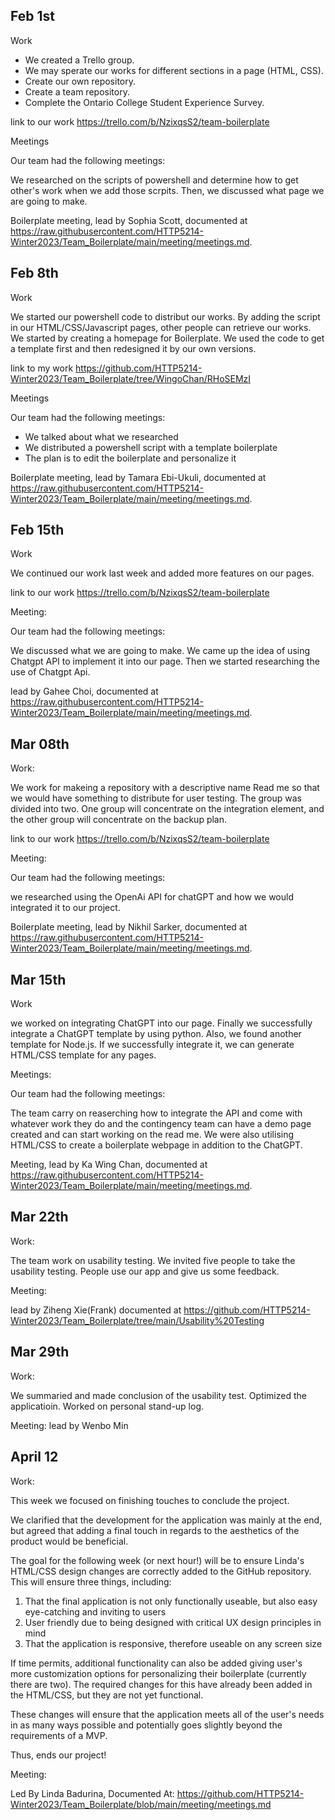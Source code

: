 
## Feb 1st

Work

- We created a Trello group.
- We may sperate our works for different sections in a page (HTML, CSS).
- Create our own repository.
- Create a team repository.
- Complete the Ontario College Student Experience Survey.

link to our work https://trello.com/b/NzixqsS2/team-boilerplate


Meetings

Our team had the following meetings:

We researched on the scripts of powershell and determine how to get other's work
when we add those scrpits. Then, we discussed what page we are going to make.

Boilerplate meeting,
lead by Sophia Scott,
documented at https://raw.githubusercontent.com/HTTP5214-Winter2023/Team_Boilerplate/main/meeting/meetings.md.

## Feb 8th

Work

We started our powershell code to distribut our works. By adding the script in our HTML/CSS/Javascript
pages, other people can retrieve our works. We started by creating a homepage for Boilerplate. We used the
code to get a template first and then redesigned it by our own versions.

link to my work https://github.com/HTTP5214-Winter2023/Team_Boilerplate/tree/WingoChan/RHoSEMzI

Meetings

Our team had the following meetings:

- We talked about what we researched
- We distributed a powershell script with a template boilerplate
- The plan is to edit the boilerplate and personalize it

Boilerplate meeting,
lead by Tamara Ebi-Ukuli,
documented at https://raw.githubusercontent.com/HTTP5214-Winter2023/Team_Boilerplate/main/meeting/meetings.md.

## Feb 15th

Work

We continued our work last week and added more features on our pages.

link to our work https://trello.com/b/NzixqsS2/team-boilerplate

Meeting:

Our team had the following meetings:

We discussed what we are going to make. We came up the idea of using Chatgpt API to implement it into our page.
Then we started researching the use of Chatgpt Api.

lead by Gahee Choi,
documented at https://raw.githubusercontent.com/HTTP5214-Winter2023/Team_Boilerplate/main/meeting/meetings.md.




## Mar 08th

Work:

We work for makeing a repository with a descriptive name Read me so that we would have something to distribute for user testing. The group was divided into two. One group will concentrate on the integration element, and the other group will concentrate on the backup plan.

link to our work https://trello.com/b/NzixqsS2/team-boilerplate

Meeting:

Our team had the following meetings:

we researched using the OpenAi API for chatGPT and how we would integrated it to our project.

Boilerplate meeting,
lead by Nikhil Sarker,
documented at https://raw.githubusercontent.com/HTTP5214-Winter2023/Team_Boilerplate/main/meeting/meetings.md.

## Mar 15th

Work

we worked on integrating ChatGPT into our page. Finally we successfully integrate a ChatGPT template by using python. Also, we found another template for Node.js. If we successfully integrate it, we can generate HTML/CSS template for any pages.

Meetings:

Our team had the following meetings:

The team carry on reaserching how to integrate the API and come with whatever work they do and the contingency team can have a demo page created and can start working on the read me. We were also utilising HTML/CSS to create a boilerplate webpage in addition to the ChatGPT.

Meeting,
lead by Ka Wing Chan,
documented at https://raw.githubusercontent.com/HTTP5214-Winter2023/Team_Boilerplate/main/meeting/meetings.md.

## Mar 22th

Work:

The team work on usability testing. We invited five people to take the usability testing. People use our app and give us some feedback.

Meeting:

lead by Ziheng Xie(Frank)
documented at https://github.com/HTTP5214-Winter2023/Team_Boilerplate/tree/main/Usability%20Testing

## Mar 29th

Work:

We summaried and made conclusion of the usability test. Optimized the applicatioin. Worked on personal stand-up log.

Meeting:
lead by Wenbo Min

## April 12

Work: 

This week we focused on finishing touches to conclude the project.

We clarified that the development for the application was mainly at the end, but agreed that adding a final touch in regards to the aesthetics of the product would be beneficial.

The goal for the following week (or next hour!) will be to ensure Linda's HTML/CSS design changes are correctly added to the GitHub repository. This will ensure three things, including:

1. That the final application is not only functionally useable, but also easy eye-catching and inviting to users
2. User friendly due to being designed with critical UX design principles in mind
3. That the application is responsive, therefore useable on any screen size

If time permits, additional functionality can also be added giving user's more customization options for personalizing their boilerplate (currently there are two). The required changes for this have already been added in the HTML/CSS, but they are not yet functional.

These changes will ensure that the application meets all of the user's needs in as many ways possible and potentially goes slightly beyond the requirements of a MVP.

Thus, ends our project!

Meeting:

Led By Linda Badurina,
Documented At: https://github.com/HTTP5214-Winter2023/Team_Boilerplate/blob/main/meeting/meetings.md

